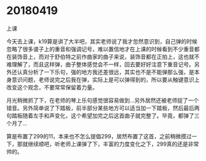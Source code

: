 # 20180419

上课

今天去上课，k19算是讲了大半吧，其实老师说了我才忽然意识到，自己弹的时候忽略了很多谱子上的重音和强调记号，难以置信地才在上课的时候看到不少重音都在装饰音上，而对于舒伯特之前作曲家的曲子来说，装饰音都在正拍上，这也就不难理解了，而且这样弹，曲子整体感觉会不一样，回去要好好注意下重音记号。另外还认真分析了一下乐句，强的地方我还差很远，其实也不是不能弹那么强，是本身意识问题，老师说完之后我在弹，实际上是可以弹得到的，所以要从触键意识上改变这个观念，不要常常保留着力量。

月光稍微抓了下，在老师的琴上乐句感觉很容易做到...另外居然还被老师捉了一个错音。另外简单说了下踏板，前半部分某些地方可以适当加一下踏板，然后最后两句踏板随着左手和声变化，这个希望加完之后这首曲子就完整了。毕竟，都弹了三个月了...

算是布置了299的11，本来也不怎么提倡299，居然布置了这首，之前稍微摸过一下，那就继续顺吧，听老师上课弹了下，丰富的力度变化之下，299真的还是非常帅的。
